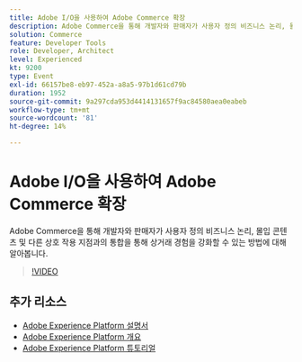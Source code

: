 ```yaml
---
title: Adobe I/O을 사용하여 Adobe Commerce 확장
description: Adobe Commerce을 통해 개발자와 판매자가 사용자 정의 비즈니스 논리, 몰입 콘텐츠 및 다른 상호 작용 지점과의 통합을 통해 상거래 경험을 강화할 수 있는 방법에 대해 알아봅니다.
solution: Commerce
feature: Developer Tools
role: Developer, Architect
level: Experienced
kt: 9200
type: Event
exl-id: 66157be8-eb97-452a-a8a5-97b1d61cd79b
duration: 1952
source-git-commit: 9a297cda953d4414131657f9ac84580aea0eabeb
workflow-type: tm+mt
source-wordcount: '81'
ht-degree: 14%

---
```


# Adobe I/O을 사용하여 Adobe Commerce 확장

Adobe Commerce을 통해 개발자와 판매자가 사용자 정의 비즈니스 논리, 몰입 콘텐츠 및 다른 상호 작용 지점과의 통합을 통해 상거래 경험을 강화할 수 있는 방법에 대해 알아봅니다.

>[!VIDEO](https://video.tv.adobe.com/v/337727/?quality=12&learn=on&hidetitle=true)

## 추가 리소스

- [Adobe Experience Platform 설명서](https://experienceleague.adobe.com/docs/experience-platform.html?lang=ko)
- [Adobe Experience Platform 개요](https://experienceleague.adobe.com/docs/experience-platform/landing/home.html?lang=ko)
- [Adobe Experience Platform 튜토리얼](https://experienceleague.adobe.com/docs/platform-learn/tutorials/overview.html?lang=ko)
